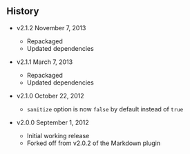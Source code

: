 ## History

- v2.1.2 November 7, 2013
	- Repackaged
	- Updated dependencies

- v2.1.1 March 7, 2013
	- Repackaged
	- Updated dependencies

- v2.1.0 October 22, 2012
	- `sanitize` option is now `false` by default instead of `true`

- v2.0.0 September 1, 2012
	- Initial working release
	- Forked off from v2.0.2 of the Markdown plugin
